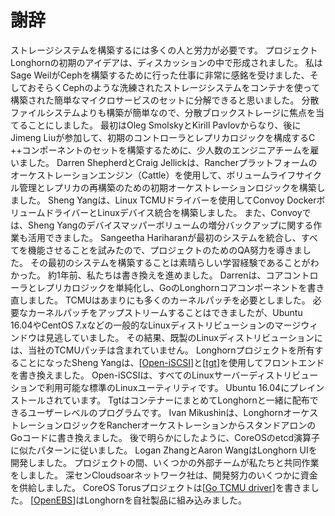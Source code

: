 # 謝辞

ストレージシステムを構築するには多くの人と労力が必要です。
プロジェクトLonghornの初期のアイデアは、ディスカッションの中で形成されました。
私はSage WeilがCephを構築するために行った仕事に非常に感銘を受けました、そしておそらくCephのような洗練されたストレージシステムをコンテナを使って構築された簡単なマイクロサービスのセットに分解できると思いました。
分散ファイルシステムよりも構築が簡単なので、分散ブロックストレージに焦点を当てることにしました。
最初はOleg SmolskyとKirill Pavlovからなり、後にJimeng Liuが参加して、初期のコントローラとレプリカロジックを構成するC ++コンポーネントのセットを構築するために、少人数のエンジニアチームを雇いました。
Darren ShepherdとCraig Jellickは、Rancherプラットフォームのオーケストレーションエンジン（Cattle）を使用して、ボリュームライフサイクル管理とレプリカの再構築のための初期オーケストレーションロジックを構築しました。
Sheng Yangは、Linux TCMUドライバーを使用してConvoy DockerボリュームドライバーとLinuxデバイス統合を構築しました。
また、Convoyでは、Sheng Yangのデバイスマッパーボリュームの増分バックアップに関する作業も活用できました。
Sangeetha Hariharanが最初のシステムを統合し、すべてを機能させることを試みたので、プロジェクトのためのQA努力を導きました。
その最初のシステムを構築することは素晴らしい学習経験であることがわかった。
約1年前、私たちは書き換えを進めました。
Darrenは、コアコントローラとレプリカロジックを単純化し、GoのLonghornコアコンポーネントを書き直しました。
TCMUはあまりにも多くのカーネルパッチを必要としました。
必要なカーネルパッチをアップストリームすることはできましたが、Ubuntu 16.04やCentOS 7.xなどの一般的なLinuxディストリビューションのマージウィンドウは見逃していました。
その結果、既製のLinuxディストリビューションには、当社のTCMUパッチは含まれていません。
Longhornプロジェクトを所有することになったSheng Yangは、[[Open-iSCSI](http://www.open-iscsi.com/)]と[[tgt](http://stgt.sourceforge.net/)]を使用してフロントエンドを書き換えました。
Open-iSCSIは、すべてのLinuxサーバーディストリビューションで利用可能な標準のLinuxユーティリティです。
Ubuntu 16.04にプレインストールされています。
TgtはコンテナーにまとめてLonghornと一緒に配布できるユーザーレベルのプログラムです。
Ivan Mikushinは、LonghornオーケストレーションロジックをRancherオーケストレーションからスタンドアロンのGoコードに書き換えました。
後で明らかにしたように、CoreOSのetcd演算子に似たパターンに従いました。
Logan ZhangとAaron WangはLonghorn UIを開発しました。
プロジェクトの間、いくつかの外部チームが私たちと共同作業をしました。
深センCloudsoarネットワーク社は、開発努力のいくつかに資金を供給しました。
CoreOS Torusプロジェクトは[[Go TCMU driver](https://github.com/coreos/go-tcmu)]を書きました。
[[OpenEBS](https://www.openebs.io/)]はLonghornを自社製品に組み込みました。


